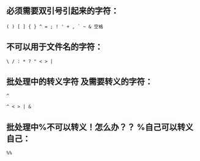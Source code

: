 ## 必须需要双引号引起来的字符：
```
( ) [ ] { } ^ = ; ! ' + , ` ~ & 空格
```
 

## 不可以用于文件名的字符：
```
\ / : * ? " < > |
```
 

## 批处理中的转义字符 及需要转义的字符：
```
^
```
```
^ < > | &
```
 

## 批处理中%不可以转义！怎么办？？ %自己可以转义自己：
```
%%
```